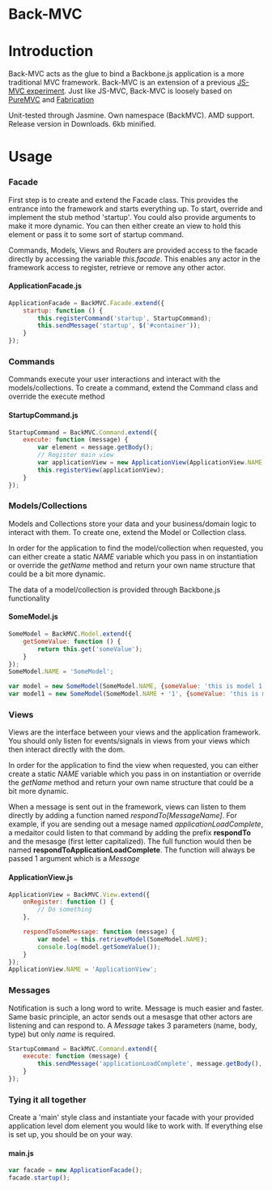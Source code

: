 Back-MVC
=======

# Introduction

Back-MVC acts as the glue to bind a Backbone.js application is a more traditional MVC framework. Back-MVC is an extension of a previous [JS-MVC experiment](https://github.com/krange/JS-MVC). Just like JS-MVC, Back-MVC is loosely based on [PureMVC](http://puremvc.org) and [Fabrication](http://code.google.com/p/fabrication/)

Unit-tested through Jasmine.
Own namespace (BackMVC).
AMD support.
Release version in Downloads. 6kb minified.

# Usage

### Facade

First step is to create and extend the Facade class. This provides the entrance into the framework and starts everything up. To start, override and implement the stub method 'startup'. You could also provide arguments to make it more dynamic. You can then either create an view to hold this element or pass it to some sort of startup command.

Commands, Models, Views and Routers are provided access to the facade directly by accessing the variable *this.facade*. This enables any actor in the framework access to register, retrieve or remove any other actor.

#### ApplicationFacade.js

```js
ApplicationFacade = BackMVC.Facade.extend({
	startup: function () {
		this.registerCommand('startup', StartupCommand);
		this.sendMessage('startup', $('#container'));
	}
});
```

### Commands

Commands execute your user interactions and interact with the models/collections. To create a command, extend the Command class and override the execute method

#### StartupCommand.js

```js
StartupCommand = BackMVC.Command.extend({
	execute: function (message) {
		var element = message.getBody();
		// Register main view
		var applicationView = new ApplicationView(ApplicationView.NAME, {el: element});
		this.registerView(applicationView);
	}
});
```

### Models/Collections

Models and Collections store your data and your business/domain logic to interact with them. To create one, extend the Model or Collection class.

In order for the application to find the model/collection when requested, you can either create a static *NAME* variable which you pass in on instantiation or override the *getName* method and return your own name structure that could be a bit more dynamic.

The data of a model/collection is provided through Backbone.js functionality

#### SomeModel.js

```js
SomeModel = BackMVC.Model.extend({
	getSomeValue: function () {
		return this.get('someValue');
	}
});
SomeModel.NAME = 'SomeModel';

var model = new SomeModel(SomeModel.NAME, {someValue: 'this is model 1'});
var model1 = new SomeModel(SomeModel.NAME + '1', {someValue: 'this is model 2'}, {silent: true});
```

### Views

Views are the interface between your views and the application framework. You should only listen for events/signals in views from your views which then interact directly with the dom.

In order for the application to find the view when requested, you can either create a static *NAME* variable which you pass in on instantiation or override the *getName* method and return your own name structure that could be a bit more dynamic.

When a message is sent out in the framework, views can listen to them directly by adding a function named *respondTo[MessageName]*. For example, if you are sending out a mesage named *applicationLoadComplete*, a medaitor could listen to that command by adding the prefix **respondTo** and the mesasge (first letter capitalized). The full function would then be named **respondToApplicationLoadComplete**. The function will always be passed 1 argument which is a *Message*

#### ApplicationView.js

```js
ApplicationView = BackMVC.View.extend({
	onRegister: function () {
		// Do something
	},

	respondToSomeMessage: function (message) {
		var model = this.retrieveModel(SomeModel.NAME);
		console.log(model.getSomeValue());
	}
});
ApplicationView.NAME = 'ApplicationView';
```

### Messages

Notification is such a long word to write. Message is much easier and faster. Same basic principle, an actor sends out a mesasge that other actors are listening and can respond to. A *Message* takes 3 parameters (name, body, type) but only *name* is required.

```js
StartupCommand = BackMVC.Command.extend({
	execute: function (message) {
		this.sendMessage('applicationLoadComplete', message.getBody(), message.getType());
	}
});
```

### Tying it all together

Create a 'main' style class and instantiate your facade with your provided application level dom element you would like to work with. If everything else is set up, you should be on your way.

#### main.js

```js
var facade = new ApplicationFacade();
facade.startup();
```